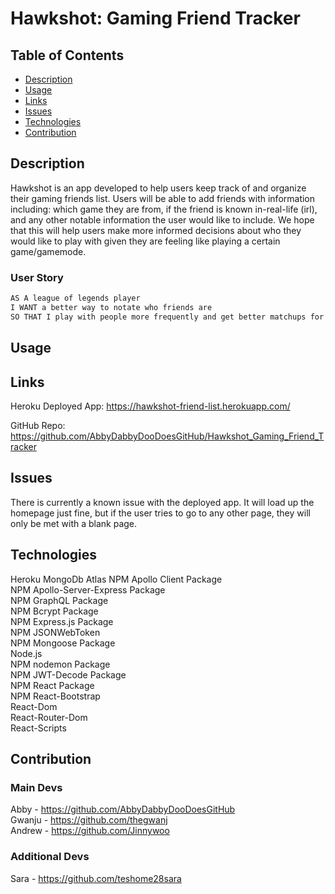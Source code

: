 # Hawkshot: Gaming Friend Tracker
## Table of Contents
- [Description](#description)
- [Usage](#usage)
- [Links](#links)
- [Issues](#issues)
- [Technologies](#technologies)
- [Contribution](#contribution)


## Description 
Hawkshot is an app developed to help users keep track of and organize their gaming friends list. Users will be able to add friends with information including: which game they are from, if the friend is known in-real-life (irl), and any other notable information the user would like to include. We hope that this will help users make more informed decisions about who they would like to play with given they are feeling like playing a certain game/gamemode.

### User Story

```md
AS A league of legends player
I WANT a better way to notate who friends are
SO THAT I play with people more frequently and get better matchups for my game mode
```

## Usage

## Links
Heroku Deployed App: https://hawkshot-friend-list.herokuapp.com/

GitHub Repo: https://github.com/AbbyDabbyDooDoesGitHub/Hawkshot_Gaming_Friend_Tracker

## Issues
There is currently a known issue with the deployed app. It will load up the homepage just fine, but if the user tries to go to any other page, they will only be met with a blank page.

## Technologies
Heroku
MongoDb Atlas
NPM Apollo Client Package <br />
NPM Apollo-Server-Express Package<br />
NPM GraphQL Package<br />
NPM Bcrypt Package<br />
NPM Express.js Package<br />
NPM JSONWebToken<br />
NPM Mongoose Package<br />
Node.js<br />
NPM nodemon Package<br />
NPM JWT-Decode Package<br />
NPM React Package<br />
NPM React-Bootstrap<br />
React-Dom<br />
React-Router-Dom<br />
React-Scripts

## Contribution

### Main Devs

Abby - https://github.com/AbbyDabbyDooDoesGitHub<br />
Gwanju - https://github.com/thegwanj<br />
Andrew - https://github.com/Jinnywoo


### Additional Devs

Sara   - https://github.com/teshome28sara
